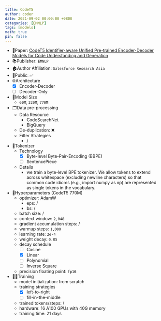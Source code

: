 ```yaml
---
title: CodeT5
author: coder
date: 2021-09-02 00:00:00 +0800
categories: [EMNLP]
tags: [models]
math: true
pin: false
---
```


- 📙Paper: [CodeT5 Identifier-aware Unified Pre-trained Encoder-Decoder Models for Code Understanding and Generation](https://arxiv.org/pdf/2109.00859.pdf)
- 📚Publisher: `EMNLP`
- 🏠Author Affiliation: `Salesforce Research Asia`
- 🔑Public: ✅
- 🌐Architecture
  + [x] Encoder-Decoder
  + [ ] Decoder-Only
- 📏Model Size
  + `60M`; `220M`; `770M`
- 🗂️Data pre-processing
  + Data Resource
    * CodeSearchNet
    * BigQuery
  + De-duplication: ❌
  + Filter Strategies
    * /
- 🍉Tokenizer
  + Technology
    * [x] Byte-level Byte-Pair-Encoding (BBPE)
    * [ ] SentencePiece
  + Details
    * we train a byte-level BPE tokenizer. We allow tokens to extend across whitespace (excluding newline characters) so that common code idioms (e.g., import numpy as np) are represented as single tokens in the vocabulary. 
- 🧪Hyperparameters (CodeT5 770M)
  + optimizer: AdamW
    * eps: /
    * bs: /
  + batch size: /
  + context window: `2,048`
  + gradient accumulation steps: /
  + warmup steps: `1,000`
  + learning rate: `2e-4`
  + weight decay: `0.05`
  + decay schedule
    * [ ] Cosine
    * [x] Linear
    * [ ] Polynomial
    * [ ] Inverse Square
  + precision floating point: `fp16`
- 🏃‍♀️Training
  + model initialization: from scratch
  + training strategies
    * [x] left-to-right
    * [ ] fill-in-the-middle
  + trained tokens/steps: /
  + hardware: 16 A100 GPUs with 40G memory
  + training time: 21 days
